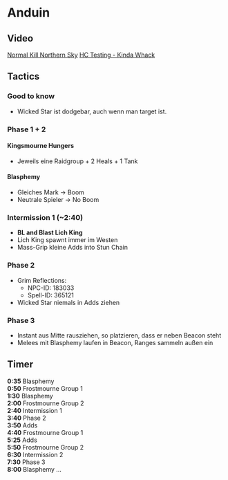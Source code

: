 # Anduin

## Video

[Normal Kill Northern Sky](https://www.twitch.tv/videos/1273585898?t=02h33m28s)
[HC Testing - Kinda Whack]()

## Tactics

### Good to know

- Wicked Star ist dodgebar, auch wenn man target ist.

### Phase 1 + 2

#### Kingsmourne Hungers

- Jeweils eine Raidgroup + 2 Heals + 1 Tank

#### Blasphemy

- Gleiches Mark -> Boom
- Neutrale Spieler -> No Boom

### Intermission 1 (~2:40)

- **BL and Blast Lich King**
- Lich King spawnt immer im Westen
- Mass-Grip kleine Adds into Stun Chain

### Phase 2

- Grim Reflections:
    - NPC-ID: 183033
    - Spell-ID: 365121
- Wicked Star niemals in Adds ziehen

### Phase 3

- Instant aus Mitte rausziehen, so platzieren, dass er neben Beacon steht
- Melees mit Blasphemy laufen in Beacon, Ranges sammeln außen ein

## Timer
**0:35** Blasphemy\
**0:50** Frostmourne Group 1\
**1:30** Blasphemy\
**2:00** Frostmourne Group 2\
**2:40** Intermission 1\
**3:40** Phase 2\
**3:50** Adds\
**4:40** Frostmourne Group 1\
**5:25** Adds\
**5:50** Frostmourne Group 2\
**6:30** Intermission 2\
**7:30** Phase 3\
**8:00** Blasphemy
...